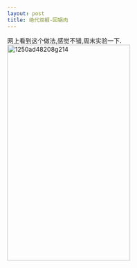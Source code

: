 ```yaml
---
layout: post
title: 绝代双椒-回锅肉
---
```


网上看到这个做法,感觉不错,周末实验一下.
<a href="http://www.flickr.com/photos/raecoo/4076818558/" title="Flickr 上 Raecoo 的 1250ad48208g214"><img src="http://farm3.static.flickr.com/2614/4076818558_5afcb70738.jpg" width="284" height="500" alt="1250ad48208g214" /></a>
